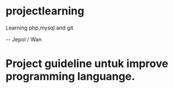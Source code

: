 # projectlearning
Learning php,mysql and git.

-- Jepol / Wan
# Project guideline untuk improve programming languange.
